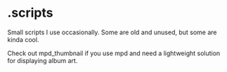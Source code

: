 # .scripts
Small scripts I use occasionally. Some are old and unused, but some are kinda cool.

Check out mpd_thumbnail if you use mpd and need a lightweight solution for displaying album art.
